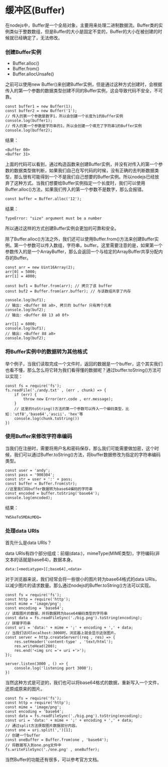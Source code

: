 # 缓冲区(Buffer)
在nodejs中，Buffer是一个全局对象，主要用来处理二进制数据流。Buffer类的实例类似于整数数组，但是Buffer的大小是固定不变的，Buffer的大小在被创建的时候就已经确定了，无法修改。
### 创建Buffer实例
- Buffer.alloc()
- Buffer.from()
- Buffer.allocUnsafe()

之前可以使用new Buffer()来创建Buffer实例，但是通过这种方式创建时，会根据传入的第一个参数的数据类型创建不同的Buffer实例，这会导致代码不安全，不可靠。
```
const buffer1 = new Buffer(1);
const buffer2 = new Buffer('1');
// 传入的第一个参数是数字1，所以会创建一个长度为1的Buffer实例
console.log(buffer1);
// 传入的第一个参数是字符串的1，所以会创建一个填充了字符串1的Buffer实例
console.log(buffer2);
```
结果：
```
<Buffer 00>
<Buffer 31>
```
上面的代码可以看到，通过构造函数来创建Buffer实例，并没有对传入的第一个参数的数据类型做判断，如果我们自己在写代码的时候，没有正确的去判断数据类型，那么很有可能得到一个不是我们自己想要的Buffer实例。所以nodejs已经放弃了这种方式。当我们想要给Buffer实例指定一个长度时，我们可以使用Buffer.alloc()方法，如果我们传入的第一个参数不是数字，那么会报错。
```
const buffer = Buffer.alloc('12');
```
结果：
```
TypeError: "size" argument must be a number

```
所以通过这样的方式创建Buffer实例会更加的可靠和安全。

除了Buffer.alloc()方法之外，我们还可以使用Buffer.from()方法来创建Buffer实例。第一个参数可以传入数组，字符串，buffer。这里需要注意的是，如果第一个参数传入的是一个ArrayBuffer，那么会返回一个与给定的ArrayBuffer共享分配内存的Buffer。
```
const arr = new Uint16Array(2);
arr[0] = 5000;
arr[1] = 4000;

const buf1 = Buffer.from(arr); // 拷贝了该 buffer
const buf2 = Buffer.from(arr.buffer); // 与该数组共享了内存

console.log(buf1);
// 输出: <Buffer 88 a0>, 拷贝的 buffer 只有两个元素
console.log(buf2);
// 输出: <Buffer 88 13 a0 0f>

arr[1] = 6000;
console.log(buf1);
// 输出: <Buffer 88 a0>
console.log(buf2);
```
### 将Buffer实例中的数据转为其他格式
举个例子，当我们读取完成一个文件时，返回的数据是一个buffer，这个其实我们也看不懂，那么怎么将它转为我们看得懂的数据呢？通过buffer.toString()方法可以实现：
```
const fs = require('fs');
fs.readFile('./andy.txt' , (err , chunk) => {
	if (err) {
		throw new Error(err.code , err.message);
	}
	// 这里的toString()方法的第一个参数可以传入一个编码类型，比如：'utf8','base64','ascii'，'hex'等
	console.log(chunk.toString())
})
```
### 使用Buffer来修改字符串编码
当我们在注册时，需要将用户名和密码保存，那么我们可能需要做加密，这个时候，我们可以通过Buffer.toString()方法，将buffer数据修改为指定的字符串编码类型。
```
const user = 'andy';
const pass = '900304';
const str = user + ':' + pass;
const buffer = Buffer.from(str);
//这里我们将buffer数据转为base64编码的字符串
const encoded = buffer.toString('base64');
console.log(encoded);
```
结果：
```
YW5keTo5MDAzMDQ=
```
### 处理data URIs
首先什么是data URIs？

data URIs有四个部分组成：前缀(data:)，mimeType(MIME类型)，字符编码(非文本的话就是base64)，数据本身。
```
data:[<mediatype>][;base64],<data>
```
对于浏览器来说，我们经常会将一些很小的图片转为base64格式的data URIs，以减少图片的请求数量。那么通过nodejs的Buffer.toString()方法可以实现。
```
const fs = require('fs');
const http = require('http');
const mime = 'image/png';
const encoding = 'base64';
// 读取图片的数据，并将数据转为base64编码类型的字符串
const data = fs.readFileSync('./big.png').toString(encoding);
// 拼接字符串
const uri = 'data:' + mime + ';' + encoding + ',' + data;
// 当我们访问localhost:3000时，浏览器上就会显示这张图片。
const server = http.createServer((req , res) => {
	res.setHeader('content-type' , 'text/html');
	res.writeHead(200);
	res.end('<img src ='+ uri +'>');
});

server.listen(3000 , () => {
	console.log('listening port 3000');
})
```
当然这种方式是可逆的，我们也可以将base64格式的数据，重新写入一个文件，还原成原来的图片。
```
const fs = require('fs');
const http = require('http');
const mime = 'image/png';
const encoding = 'base64';
const data = fs.readFileSync('./big.png').toString(encoding);
const uri = 'data:' + mime + ';' + encoding + ',' + data;
// 通过split方法获取图片数据部分内容。
const one = uri.split(',')[1];
// 创建一个buffer
const oneBuffer = Buffer.from(one , 'base64');
// 将数据写入到one.png文件中
fs.writeFileSync('./one.png' , oneBuffer);
```
当然Buffer的功能还有很多，可以参考官方文档。